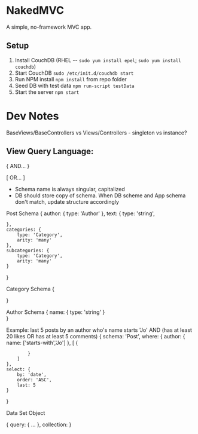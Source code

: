 NakedMVC
========

A simple, no-framework MVC app.

## Setup
1. Install CouchDB (RHEL -- `sudo yum install epel`; `sudo yum install couchdb`)
2. Start CouchDB `sudo /etc/init.d/couchdb start`
3. Run NPM install  `npm install` from repo folder
4. Seed DB with test data `npm run-script testData`
5. Start the server `npm start`


Dev Notes
========

BaseViews/BaseControllers vs Views/Controllers - singleton vs instance?


View Query Language:
--------------------

{
	AND...
}

[
	OR...
]

- Schema name is always singular, capitalized
- DB should store copy of schema. When DB scheme and App schema don't match, update structure accordingly

Post Schema
{
	author: {
		type: 'Author'
	},
	text: {
		type: 'string',
		
	},
	categories: {
		type: 'Category',
		arity: 'many'
	},
	subcategories: {
		type: 'Category',
		arity: 'many'
	}
}

Category Schema
{

}

Author Schema 
{
	name: {
		type: 'string'
	}	
}

Example: last 5 posts by an author who's name starts 'Jo' AND (has at least 20 likes OR has at least 5 comments)
{
	schema: 'Post',
	where: {
		author: {
			name: ['starts-with','Jo']
		},
		[
			{

			}
		]
	},
	select: {
		by: 'date',
		order: 'ASC',
		last: 5
	}
}


Data Set Object

{
	query: {
		...
	},
	collection: 
}





